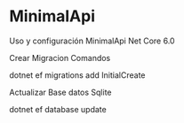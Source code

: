 # MinimalApi
Uso y configuración MinimalApi Net Core 6.0

Crear Migracion Comandos 

dotnet ef migrations add InitialCreate

Actualizar Base datos Sqlite

dotnet ef database update 



